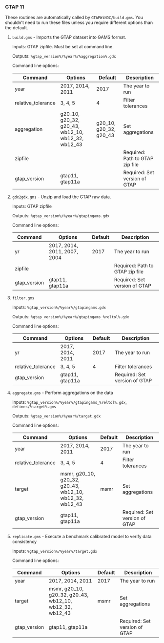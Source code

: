 ### GTAP 11

These routines are automatically called by `GTAPWiNDC/build.gms`. You 
shouldn't need to run these files unless you require different options
than the default.

1. `build.gms` - Imports the GTAP dataset into GAMS format.

    Inputs: GTAP zipfile. Must be set at command line.

    Outputs: `%gtap_version%/%year%/%aggregation%.gdx`

    Command line options:

    |Command|Options| Default | Description |
    | ---   | ---   | --- | ---|
	| year | 2017, 2014, 2011 | 2017 | The year to run |
    | relative_tolerance | 3, 4, 5| 4 | Filter tolerances |
    | aggregation | g20_10,  g20_32,  g20_43, wb12_10, wb12_32, wb12_43 | g20_10, g20_32, g20_43 | Set aggregations |
    | zipfile | | | Required: Path to GTAP zip file |
    | gtap_version | gtap11, gtap11a | | Required: Set version of GTAP |
    


2. `gdx2gdx.gms` - Unzip and load the GTAP raw data.

    Inputs: GTAP zipfile

    Outputs: `%gtap_version%/%year%/gtapingams.gdx`

    Command line options:

    |Command|Options| Default | Description |
    | ---   | ---   | --- | ---|
	| yr | 2017, 2014, 2011, 2007, 2004 | 2017 | The year to run |
    | zipfile | | | Required: Path to GTAP zip file |
    | gtap_version | gtap11, gtap11a | | Required: Set version of GTAP |
    
3. `filter.gms`

    Inputs: `%gtap_version%/%year%/gtapingams.gdx`

    Outputs: `%gtap_version%/%year%/gtapingams_%reltol%.gdx`

   Command line options:

    |Command|Options| Default | Description |
    | ---   | ---   | --- | ---|
	| yr | 2017, 2014, 2011 | 2017 | The year to run |
    | relative_tolerance | 3, 4, 5| 4 | Filter tolerances |
    | gtap_version | gtap11, gtap11a | | Required: Set version of GTAP |

4. `aggregate.gms` - Perform aggregations on the data

    Inputs: `%gtap_version%/%year%/gtapingams_%reltol%.gdx`, `defines/%target%.gms`

    Outputs: `%gtap_version%/%year%/target.gdx`


    Command line options:

    |Command|Options| Default | Description |
    | ---   | ---   | --- | ---|
	| year | 2017, 2014, 2011 | 2017 | The year to run |
    | relative_tolerance | 3, 4, 5| 4 | Filter tolerances |
    | target | msmr, g20_10, g20_32, g20_43, wb12_10, wb12_32, wb12_43 | msmr | Set aggregations |
    | gtap_version | gtap11, gtap11a | | Required: Set version of GTAP |

5. `replicate.gms` - Execute a benchmark calibrated model to verify data consistency

    Inputs: `%gtap_version%/%year%/target.gdx`

    Command line options:

    |Command|Options| Default | Description |
    | ---   | ---   | --- | ---|
	| year | 2017, 2014, 2011 | 2017 | The year to run |
    | target | msmr, g20_10, g20_32, g20_43, wb12_10, wb12_32, wb12_43 | msmr | Set aggregations |
    | gtap_version | gtap11, gtap11a | | Required: Set version of GTAP |